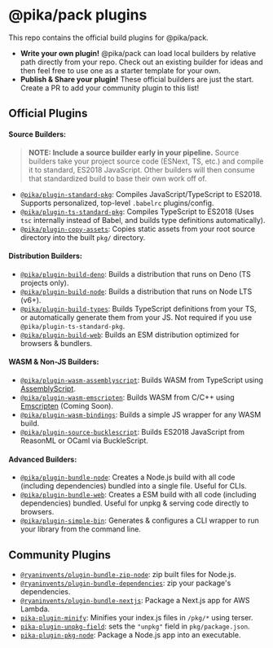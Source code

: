 # @pika/pack plugins

This repo contains the official build plugins for @pika/pack.

- **Write your own plugin!** @pika/pack can load local builders by relative path directly from your repo. Check out an existing builder for ideas and then feel free to use one as a starter template for your own.
- **Publish & Share your plugin!** These official builders are just the start. Create a PR to add your community plugin to this list!

## Official Plugins

#### Source Builders:

> **NOTE: Include a source builder early in your pipeline.** Source builders take your project source code (ESNext, TS, etc.) and compile it to standard, ES2018 JavaScript. Other builders will then consume that standardized build to base their own work off of.

 - [`@pika/plugin-standard-pkg`](https://github.com/pikapkg/builders/tree/master/packages/plugin-standard-pkg/): Compiles JavaScript/TypeScript to ES2018. Supports personalized, top-level `.babelrc` plugins/config.
 - [`@pika/plugin-ts-standard-pkg`](https://github.com/pikapkg/builders/tree/master/packages/plugin-ts-standard-pkg/): Compiles TypeScript to ES2018 (Uses `tsc` internally instead of Babel, and builds type definitions automatically).
 - [`@pika/plugin-copy-assets`](https://github.com/pikapkg/builders/tree/master/packages/plugin-copy-assets/): Copies static assets from your root source directory into the built `pkg/` directory.
 
#### Distribution Builders:

 - [`@pika/plugin-build-deno`](https://github.com/pikapkg/builders/tree/master/packages/plugin-build-deno/): Builds a distribution that runs on Deno (TS projects only).
 - [`@pika/plugin-build-node`](https://github.com/pikapkg/builders/tree/master/packages/plugin-build-node/): Builds a distribution that runs on Node LTS (v6+).
 - [`@pika/plugin-build-types`](https://github.com/pikapkg/builders/tree/master/packages/plugin-build-types/): Builds TypeScript definitions from your TS, or automatically generate them from your JS. Not required if you use `@pika/plugin-ts-standard-pkg`.
 - [`@pika/plugin-build-web`](https://github.com/pikapkg/builders/tree/master/packages/plugin-build-web/): Builds an ESM distribution optimized for browsers & bundlers.

#### WASM & Non-JS Builders:
 - [`@pika/plugin-wasm-assemblyscript`](https://github.com/pikapkg/builders/tree/master/packages/plugin-wasm-assemblyscript/): Builds WASM from TypeScript using [AssemblyScript](https://github.com/AssemblyScript/assemblyscript).
 - [`@pika/plugin-wasm-emscripten`](https://github.com/pikapkg/issues/1): Builds WASM from C/C++ using [Emscripten](https://github.com/emscripten-core/emscripten) (Coming Soon).
 - [`@pika/plugin-wasm-bindings`](https://github.com/pikapkg/builders/tree/master/packages/plugin-wasm-bindings/): Builds a simple JS wrapper for any WASM build.
  - [`@pika/plugin-source-bucklescript`](https://github.com/pikapkg/builders/tree/master/packages/plugin-source-bucklescript/): Builds ES2018 JavaScript from ReasonML or OCaml via BuckleScript.

#### Advanced Builders:
 - [`@pika/plugin-bundle-node`](https://github.com/pikapkg/builders/tree/master/packages/plugin-bundle-node/): Creates a Node.js build with all code (including dependencies) bundled into a single file. Useful for CLIs.
 - [`@pika/plugin-bundle-web`](https://github.com/pikapkg/builders/tree/master/packages/plugin-bundle-web/): Creates a ESM build with all code (including dependencies) bundled. Useful for unpkg & serving code directly to browsers.
 - [`@pika/plugin-simple-bin`](https://github.com/pikapkg/builders/tree/master/packages/plugin-simple-bin/):  Generates & configures a CLI wrapper to run your library from the command line.
 
 
## Community Plugins

- [`@ryaninvents/plugin-bundle-zip-node`](https://www.npmjs.com/package/@ryaninvents/plugin-bundle-zip-node): zip built files for Node.js.
- [`@ryaninvents/plugin-bundle-dependencies`](https://www.npmjs.com/package/@ryaninvents/plugin-bundle-dependencies): zip your package's dependencies.
- [`@ryaninvents/plugin-bundle-nextjs`](https://www.npmjs.com/package/@ryaninvents/plugin-bundle-nextjs): Package a Next.js app for AWS Lambda.
- [`pika-plugin-minify`](https://www.npmjs.com/package/pika-plugin-minify): Minifies your index.js files in `/pkg/*` using terser.
- [`pika-plugin-unpkg-field`](https://www.npmjs.com/package/pika-plugin-unpkg-field): sets the `"unpkg"` field in `pkg/package.json`.
- [`pika-plugin-pkg-node`](https://www.npmjs.com/package/pika-plugin-pkg-node): Package a Node.js app into an executable.
